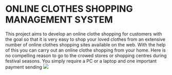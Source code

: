 # ONLINE CLOTHES SHOPPING MANAGEMENT SYSTEM
This project aims to develop an online clothe shopping for customers with the goal so that it is very easy to shop your loved clothes from an extensive number of online clothes shopping sites available on the web. With the help of this you can carry out an online clothe shopping from your home. Here is no compelling reason to go to the crowed stores or shopping centres during festival seasons. You simply require a PC or a laptop and one important payment sending
![](screenshot(8).png)
